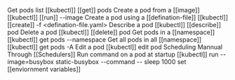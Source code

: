 Get pods list
	[[kubectl]] [[get]] pods
Create a pod from a [[image]]
	[[kubectl]] [[run]] <pod-name> --image <image-name>
Create a pod using a [[defination-file]]
	[[kubectl]] [[create]] -f <defination-file.yaml>
Describe a pod
	[[kubectl]] [[describe]] pod <pod-name>
Delete a pod
	[[kubectl]] [[delete]] pod <pod-name>
Get pods in a [[namespace]]
	[[kubectl]] get pods --namespace <namespace-name>
Get all pods in all [[namespace]]
	[[kubectl]] get pods -A
Edit a pod
	[[kubectl]] edit pod <pod-name>
Scheduling 
	Mannual
	Through [[Schedulers]]
Run command on a pod at startup
	[[kubectl]] run --image=busybox static-busybox --command -- sleep 1000
set [[enviornment variables]] 


